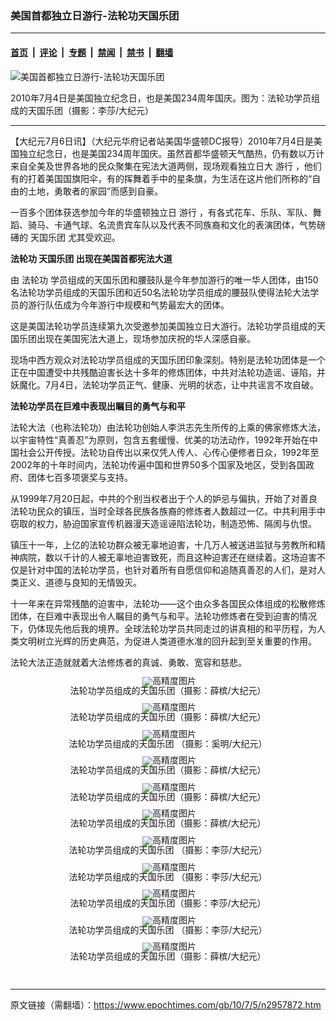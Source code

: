 ### 美国首都独立日游行-法轮功天国乐团

---

#### [首页](../../../..?n2957872) &nbsp;|&nbsp; [评论](../../../../../epoch-comment?n2957872) &nbsp;|&nbsp; [专题](../../../../../epoch-special?n2957872) &nbsp;|&nbsp; [禁闻](../../../../../epoch-news?n2957872) &nbsp;|&nbsp; [禁书](../../../../../books?n2957872) &nbsp;|&nbsp; [翻墙](https://github.com/gfw-breaker/nogfw/blob/master/README.md?n2957872)


<div><img alt="美国首都独立日游行-法轮功天国乐团" class="attachment-djy_600_400 size-djy_600_400 wp-post-image" src="https://i.epochtimes.com/assets/uploads/2010/07/100705072304228.jpg"/>
<div class="caption">
 <p>
  2010年7月4日是美国独立纪念日，也是美国234周年国庆。图为：法轮功学员组成的天国乐团（摄影：李莎/大纪元）
 </p>
</div></div><hr/><div class="post_content" id="artbody" itemprop="articleBody">
 <!-- article content begin -->
 <p>
  【大纪元7月6日讯】（大纪元华府记者站美国华盛顿DC报导）2010年7月4日是美国独立纪念日，也是美国234周年国庆。虽然首都华盛顿天气酷热，仍有数以万计来自全美及世界各地的民众聚集在宪法大道两侧，现场观看独立日大
  <ok href="https://www.epochtimes.com/gb/tag/%E6%B8%B8%E8%A1%8C.html">
   游行
  </ok>
  ，他们有的打着美国国旗阳伞，有的挥舞着手中的星条旗，为生活在这片他们所称的“自由的土地，勇敢者的家园”而感到自豪。
 </p>
 <p>
  一百多个团体获选参加今年的华盛顿独立日
  <ok href="https://www.epochtimes.com/gb/tag/%E6%B8%B8%E8%A1%8C.html">
   游行
  </ok>
  ，有各式花车、乐队、军队、舞蹈、骑马、卡通气球、名流贵宾车队以及代表不同族裔和文化的表演团体，气势磅礡的
  <ok href="https://www.epochtimes.com/gb/tag/%E5%A4%A9%E5%9B%BD%E4%B9%90%E5%9B%A2.html">
   天国乐团
  </ok>
  尤其受欢迎。
 </p>
 <p>
  <b>
   <ok href="https://www.epochtimes.com/gb/tag/%E6%B3%95%E8%BD%AE%E5%8A%9F.html">
    法轮功
   </ok>
   <ok href="https://www.epochtimes.com/gb/tag/%E5%A4%A9%E5%9B%BD%E4%B9%90%E5%9B%A2.html">
    天国乐团
   </ok>
   出现在美国首都宪法大道
  </b>
 </p>
 <p>
  由
  <ok href="https://www.epochtimes.com/gb/tag/%E6%B3%95%E8%BD%AE%E5%8A%9F.html">
   法轮功
  </ok>
  学员组成的天国乐团和腰鼓队是今年参加游行的唯一华人团体，由150名法轮功学员组成的天国乐团和近50名法轮功学员组成的腰鼓队使得法轮大法学员的游行队伍成为今年游行中规模和气势最宏大的团体。
 </p>
 <p>
  这是美国法轮功学员连续第九次受邀参加美国独立日大游行。法轮功学员组成的天国乐团出现在美国宪法大道上，现场参加庆祝的华人深感自豪。
 </p>
 <p>
  现场中西方观众对法轮功学员组成的天国乐团印象深刻。特别是法轮功团体是一个正在中国遭受中共残酷迫害长达十多年的修炼团体，中共对法轮功造谣、诬陷，并妖魔化。7月4日，法轮功学员正气、健康、光明的状态，让中共谣言不攻自破。
 </p>
 <p>
  <b>
   法轮功学员在巨难中表现出瞩目的勇气与和平
  </b>
 </p>
 <p>
  法轮大法（也称法轮功）由法轮功创始人李洪志先生所传的上乘的佛家修炼大法，以宇宙特性“真善忍”为原则，包含五套缓慢、优美的功法动作，1992年开始在中国社会公开传授。法轮功自传出以来仅凭人传人、心传心便修者日众，1992年至2002年的十年时间内，法轮功传遍中国和世界50多个国家及地区，受到各国政府、团体七百多项褒奖与支持。
 </p>
 <p>
  从1999年7月20日起，中共的个别当权者出于个人的妒忌与偏执，开始了对善良法轮功民众的镇压，当时全球各民族各族裔的修炼者人数超过一亿。中共利用手中窃取的权力，胁迫国家宣传机器漫天造谣诬陷法轮功，制造恐怖、隔阂与仇恨。
 </p>
 <p>
  镇压十一年，上亿的法轮功群众被无辜地迫害，十几万人被送进监狱与劳教所和精神病院，数以千计的人被无辜地迫害致死，而且这种迫害还在继续着。这场迫害不仅是针对中国的法轮功学员，也针对着所有自愿信仰和追随真善忍的人们，是对人类正义、道德与良知的无情毁灭。
 </p>
 <p>
  十一年来在异常残酷的迫害中，法轮功——这个由众多各国民众体组成的松散修炼团体，在巨难中表现出令人瞩目的勇气与和平。法轮功修炼者在受到迫害的情况下，仍体现先他后我的境界。全球法轮功学员共同走过的讲真相的和平历程，为人类文明树立光辉的历史典范，为促进人类道德水准的回升起到至关重要的作用。
 </p>
 <p>
  法轮大法正造就就着大法修炼者的真诚、勇敢、宽容和慈悲。
 </p>
 <p>
  <!--image v 1.0-->
 </p>
 <div style="line-height: 90%; text-align: center;">
  <ok href=" https://i.epochtimes.com/assets/uploads/2010/07/100705072420228-450x301.jpg" rel="noreferrer noopener" target="_blank">
   <img alt="" class="size-medium wp-image-7651246" src="https://i.epochtimes.com/assets/uploads/2010/07/100705072420228-450x301.jpg" title=""/>
  </ok>
  <img alt="高精度图片" border="0" src="//www.epochtimes.com/images/highRes.jpg"/>
  <br/>
  <span class="bn12">
   法轮功学员组成的天国乐团（摄影：薛槟/大纪元）
  </span>
 </div>
 <p>
  <!-- -->
 </p>
 <p>
  <!--image v 1.0-->
 </p>
 <div style="line-height: 90%; text-align: center;">
  <ok href=" https://i.epochtimes.com/assets/uploads/2010/07/100705072424228-450x300.jpg" rel="noreferrer noopener" target="_blank">
   <img alt="" class="size-medium wp-image-7651247" src="https://i.epochtimes.com/assets/uploads/2010/07/100705072424228-450x300.jpg" title=""/>
  </ok>
  <img alt="高精度图片" border="0" src="//www.epochtimes.com/images/highRes.jpg"/>
  <br/>
  <span class="bn12">
   法轮功学员组成的天国乐团（摄影：薛槟/大纪元）
  </span>
 </div>
 <p>
  <!-- -->
 </p>
 <p>
  <!--image v 1.0-->
 </p>
 <div style="line-height: 90%; text-align: center;">
  <ok href=" https://i.epochtimes.com/assets/uploads/2010/07/100705072600228-450x329.jpg" rel="noreferrer noopener" target="_blank">
   <img alt="" class="size-medium wp-image-7651248" src="https://i.epochtimes.com/assets/uploads/2010/07/100705072600228-450x329.jpg" title=""/>
  </ok>
  <img alt="高精度图片" border="0" src="//www.epochtimes.com/images/highRes.jpg"/>
  <br/>
  <span class="bn12">
   法轮功学员组成的天国乐团  （摄影：奚明/大纪元）
  </span>
 </div>
 <p>
  <!-- -->
 </p>
 <p>
  <!--image v 1.0-->
 </p>
 <div style="line-height: 90%; text-align: center;">
  <ok href=" https://i.epochtimes.com/assets/uploads/2010/07/100705072500228.jpg" rel="noreferrer noopener" target="_blank">
   <img alt="" class="size-medium wp-image-7651249" src="https://i.epochtimes.com/assets/uploads/2010/07/100705072500228.jpg" title=""/>
  </ok>
  <img alt="高精度图片" border="0" src="//www.epochtimes.com/images/highRes.jpg"/>
  <br/>
  <span class="bn12">
   法轮功学员组成的天国乐团（摄影：薛槟/大纪元）
  </span>
 </div>
 <p>
  <!-- -->
 </p>
 <p>
  <!--image v 1.0-->
 </p>
 <div style="line-height: 90%; text-align: center;">
  <ok href=" https://i.epochtimes.com/assets/uploads/2010/07/100705072421228-450x300.jpg" rel="noreferrer noopener" target="_blank">
   <img alt="" class="size-medium wp-image-7651250" src="https://i.epochtimes.com/assets/uploads/2010/07/100705072421228-450x300.jpg" title=""/>
  </ok>
  <img alt="高精度图片" border="0" src="//www.epochtimes.com/images/highRes.jpg"/>
  <br/>
  <span class="bn12">
   法轮功学员组成的天国乐团（摄影：薛槟/大纪元）
  </span>
 </div>
 <p>
  <!-- -->
 </p>
 <p>
  <!--image v 1.0-->
 </p>
 <div style="line-height: 90%; text-align: center;">
  <ok href=" https://i.epochtimes.com/assets/uploads/2010/07/100705072422228-450x282.jpg" rel="noreferrer noopener" target="_blank">
   <img alt="" class="size-medium wp-image-7651251" src="https://i.epochtimes.com/assets/uploads/2010/07/100705072422228-450x282.jpg" title=""/>
  </ok>
  <img alt="高精度图片" border="0" src="//www.epochtimes.com/images/highRes.jpg"/>
  <br/>
  <span class="bn12">
   法轮功学员组成的天国乐团（摄影：薛槟/大纪元）
  </span>
 </div>
 <p>
  <!-- -->
 </p>
 <p>
  <!--image v 1.0-->
 </p>
 <div style="line-height: 90%; text-align: center;">
  <ok href=" https://i.epochtimes.com/assets/uploads/2010/07/100705072601228-450x277.jpg" rel="noreferrer noopener" target="_blank">
   <img alt="" class="size-medium wp-image-7651252" src="https://i.epochtimes.com/assets/uploads/2010/07/100705072601228-450x277.jpg" title=""/>
  </ok>
  <img alt="高精度图片" border="0" src="//www.epochtimes.com/images/highRes.jpg"/>
  <br/>
  <span class="bn12">
   法轮功学员组成的天国乐团 （摄影：李莎/大纪元）
  </span>
 </div>
 <p>
  <!-- -->
 </p>
 <p>
  <!--image v 1.0-->
 </p>
 <div style="line-height: 90%; text-align: center;">
  <ok href=" https://i.epochtimes.com/assets/uploads/2010/07/100705072602228-450x300.jpg" rel="noreferrer noopener" target="_blank">
   <img alt="" class="size-medium wp-image-7651253" src="https://i.epochtimes.com/assets/uploads/2010/07/100705072602228-450x300.jpg" title=""/>
  </ok>
  <img alt="高精度图片" border="0" src="//www.epochtimes.com/images/highRes.jpg"/>
  <br/>
  <span class="bn12">
   法轮功学员组成的天国乐团 （摄影：李莎/大纪元）
  </span>
 </div>
 <p>
  <!-- -->
 </p>
 <p>
  <!--image v 1.0-->
 </p>
 <div style="line-height: 90%; text-align: center;">
  <ok href=" https://i.epochtimes.com/assets/uploads/2010/07/100705072603228-450x339.jpg" rel="noreferrer noopener" target="_blank">
   <img alt="" class="size-medium wp-image-7651254" src="https://i.epochtimes.com/assets/uploads/2010/07/100705072603228-450x339.jpg" title=""/>
  </ok>
  <img alt="高精度图片" border="0" src="//www.epochtimes.com/images/highRes.jpg"/>
  <br/>
  <span class="bn12">
   法轮功学员组成的天国乐团（摄影：李莎/大纪元）
  </span>
 </div>
 <p>
  <!-- -->
 </p>
 <p>
  <!--image v 1.0-->
 </p>
 <div style="line-height: 90%; text-align: center;">
  <ok href=" https://i.epochtimes.com/assets/uploads/2010/07/100705072631228-450x267.jpg" rel="noreferrer noopener" target="_blank">
   <img alt="" class="size-medium wp-image-7651255" src="https://i.epochtimes.com/assets/uploads/2010/07/100705072631228-450x267.jpg" title=""/>
  </ok>
  <img alt="高精度图片" border="0" src="//www.epochtimes.com/images/highRes.jpg"/>
  <br/>
  <span class="bn12">
   法轮功学员组成的天国乐团 （摄影：李莎/大纪元）
  </span>
 </div>
 <p>
  <!-- -->
 </p>
 <p>
  <!--image v 1.0-->
 </p>
 <div style="line-height: 90%; text-align: center;">
  <ok href=" https://i.epochtimes.com/assets/uploads/2010/07/100705072423228-450x300.jpg" rel="noreferrer noopener" target="_blank">
   <img alt="" class="size-medium wp-image-7651256" src="https://i.epochtimes.com/assets/uploads/2010/07/100705072423228-450x300.jpg" title=""/>
  </ok>
  <img alt="高精度图片" border="0" src="//www.epochtimes.com/images/highRes.jpg"/>
  <br/>
  <span class="bn12">
   法轮功学员组成的天国乐团（摄影：薛槟/大纪元）
  </span>
 </div>
 <p>
  <!-- -->
  <font color="#ffffff">
   (http://www.dajiyuan.com)
  </font>
 </p>
 <!-- article content end -->
 <div id="below_article_ad">
 </div>
</div>


---

原文链接（需翻墙）：https://www.epochtimes.com/gb/10/7/5/n2957872.htm